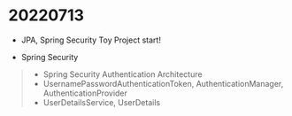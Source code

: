 # 20220713

- JPA, Spring Security Toy Project start!

- Spring Security
> - Spring Security Authentication Architecture
> - UsernamePasswordAuthenticationToken, AuthenticationManager, AuthenticationProvider
> - UserDetailsService, UserDetails
